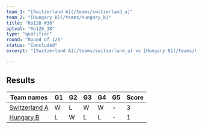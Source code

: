 ```yaml
---
team_1: "[Switzerland A](/teams/switzerland_a)"
team_2: "[Hungary B](/teams/hungary_b)"
title: "Ro128 #38"
optval: "Ro128_38"
type: "qualifier"
round: "Round of 128"
status: "Concluded"
excerpt: "[Switzerland A](/teams/switzerland_a) vs [Hungary B](/teams/hungary_b)"

---
```

## Results

| Team names | G1 | G2 | G3 | G4 | G5 | Score |
| -- | -- | -- | -- | -- | -- | -- |
| [Switzerland A](/teams/switzerland_a) | W | L | W | W | - | 3 |
| [Hungary B](/teams/hungary_b) | L | W | L | L | - | 1 |
